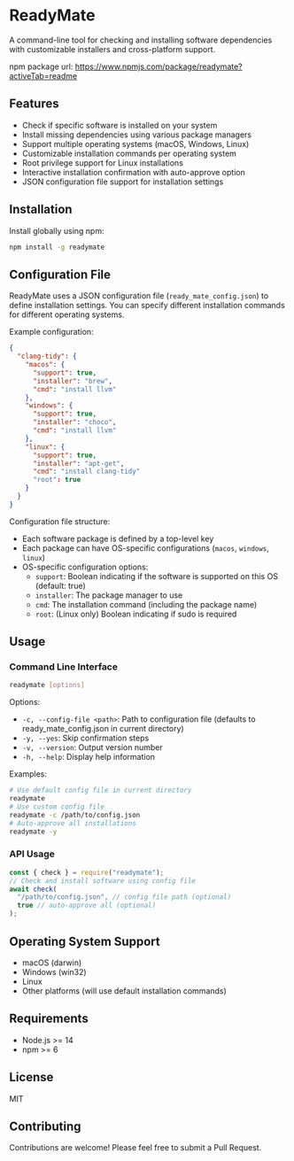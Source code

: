 # ReadyMate

A command-line tool for checking and installing software dependencies with customizable installers and cross-platform support.

npm package url: https://www.npmjs.com/package/readymate?activeTab=readme

## Features

- Check if specific software is installed on your system
- Install missing dependencies using various package managers
- Support multiple operating systems (macOS, Windows, Linux)
- Customizable installation commands per operating system
- Root privilege support for Linux installations
- Interactive installation confirmation with auto-approve option
- JSON configuration file support for installation settings

## Installation

Install globally using npm:

```bash
npm install -g readymate
```

## Configuration File

ReadyMate uses a JSON configuration file (`ready_mate_config.json`) to define installation settings. You can specify different installation commands for different operating systems.

Example configuration:

```json
{
  "clang-tidy": {
    "macos": {
      "support": true,
      "installer": "brew",
      "cmd": "install llvm"
    },
    "windows": {
      "support": true,
      "installer": "choco",
      "cmd": "install llvm"
    },
    "linux": {
      "support": true,
      "installer": "apt-get",
      "cmd": "install clang-tidy"
      "root": true
    }
  }
}
```

Configuration file structure:

- Each software package is defined by a top-level key
- Each package can have OS-specific configurations (`macos`, `windows`, `linux`)
- OS-specific configuration options:
  - `support`: Boolean indicating if the software is supported on this OS (default: true)
  - `installer`: The package manager to use
  - `cmd`: The installation command (including the package name)
  - `root`: (Linux only) Boolean indicating if sudo is required

## Usage

### Command Line Interface

```bash
readymate [options]
```

Options:

- `-c, --config-file <path>`: Path to configuration file (defaults to ready_mate_config.json in current directory)
- `-y, --yes`: Skip confirmation steps
- `-v, --version`: Output version number
- `-h, --help`: Display help information

Examples:

```bash
# Use default config file in current directory
readymate
# Use custom config file
readymate -c /path/to/config.json
# Auto-approve all installations
readymate -y
```

### API Usage

```js
const { check } = require("readymate");
// Check and install software using config file
await check(
  "/path/to/config.json", // config file path (optional)
  true // auto-approve all (optional)
);
```

## Operating System Support

- macOS (darwin)
- Windows (win32)
- Linux
- Other platforms (will use default installation commands)

## Requirements

- Node.js >= 14
- npm >= 6

## License

MIT

## Contributing

Contributions are welcome! Please feel free to submit a Pull Request.
